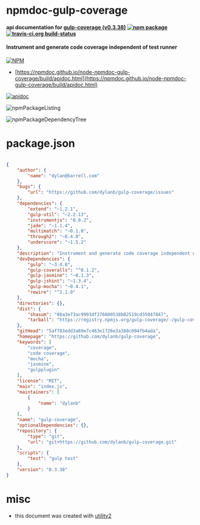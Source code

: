# npmdoc-gulp-coverage

#### api documentation for  [gulp-coverage (v0.3.38)](https://github.com/dylanb/gulp-coverage)  [![npm package](https://img.shields.io/npm/v/npmdoc-gulp-coverage.svg?style=flat-square)](https://www.npmjs.org/package/npmdoc-gulp-coverage) [![travis-ci.org build-status](https://api.travis-ci.org/npmdoc/node-npmdoc-gulp-coverage.svg)](https://travis-ci.org/npmdoc/node-npmdoc-gulp-coverage)

#### Instrument and generate code coverage independent of test runner

[![NPM](https://nodei.co/npm/gulp-coverage.png?downloads=true&downloadRank=true&stars=true)](https://www.npmjs.com/package/gulp-coverage)

- [https://npmdoc.github.io/node-npmdoc-gulp-coverage/build/apidoc.html](https://npmdoc.github.io/node-npmdoc-gulp-coverage/build/apidoc.html)

[![apidoc](https://npmdoc.github.io/node-npmdoc-gulp-coverage/build/screenCapture.buildCi.browser.%252Ftmp%252Fbuild%252Fapidoc.html.png)](https://npmdoc.github.io/node-npmdoc-gulp-coverage/build/apidoc.html)

![npmPackageListing](https://npmdoc.github.io/node-npmdoc-gulp-coverage/build/screenCapture.npmPackageListing.svg)

![npmPackageDependencyTree](https://npmdoc.github.io/node-npmdoc-gulp-coverage/build/screenCapture.npmPackageDependencyTree.svg)



# package.json

```json

{
    "author": {
        "name": "dylan@barrell.com"
    },
    "bugs": {
        "url": "https://github.com/dylanb/gulp-coverage/issues"
    },
    "dependencies": {
        "extend": "~1.2.1",
        "gulp-util": "~2.2.13",
        "instrumentjs": "0.0.2",
        "jade": "~1.1.4",
        "multimatch": "~0.1.0",
        "through2": "~0.4.0",
        "underscore": "~1.5.2"
    },
    "description": "Instrument and generate code coverage independent of test runner",
    "devDependencies": {
        "gulp": "~3.4.0",
        "gulp-coveralls": "^0.1.2",
        "gulp-jasmine": "~0.1.3",
        "gulp-jshint": "~1.3.4",
        "gulp-mocha": "~0.4.1",
        "rewire": "^2.1.0"
    },
    "directories": {},
    "dist": {
        "shasum": "86a3e73ac9993df376600538b82519cd35047847",
        "tarball": "https://registry.npmjs.org/gulp-coverage/-/gulp-coverage-0.3.38.tgz"
    },
    "gitHead": "5af703edd3a69e7c463e1726e3a388c094fb4ada",
    "homepage": "https://github.com/dylanb/gulp-coverage",
    "keywords": [
        "coverage",
        "code coverage",
        "mocha",
        "jasmine",
        "gulpplugin"
    ],
    "license": "MIT",
    "main": "index.js",
    "maintainers": [
        {
            "name": "dylanb"
        }
    ],
    "name": "gulp-coverage",
    "optionalDependencies": {},
    "repository": {
        "type": "git",
        "url": "git+https://github.com/dylanb/gulp-coverage.git"
    },
    "scripts": {
        "test": "gulp test"
    },
    "version": "0.3.38"
}
```



# misc
- this document was created with [utility2](https://github.com/kaizhu256/node-utility2)
